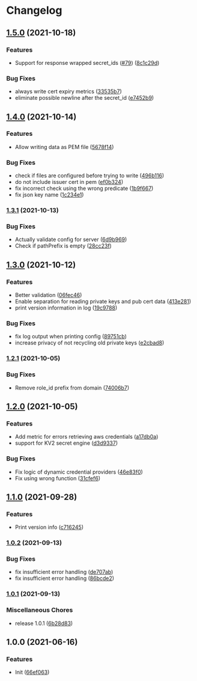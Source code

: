 # Changelog

## [1.5.0](https://www.github.com/soerenschneider/acmevault/compare/v1.4.0...v1.5.0) (2021-10-18)


### Features

* Support for response wrapped secret_ids ([#79](https://www.github.com/soerenschneider/acmevault/issues/79)) ([8c1c29d](https://www.github.com/soerenschneider/acmevault/commit/8c1c29d2825d8726ee58153fd7340c08111bc5ae))


### Bug Fixes

* always write cert expiry metrics ([33535b7](https://www.github.com/soerenschneider/acmevault/commit/33535b799944a56df16a8313dcd3260b88857ae5))
* eliminate possible newline after the secret_id ([e7452b9](https://www.github.com/soerenschneider/acmevault/commit/e7452b9168f0b52e07cf401f4de5a795f3a74693))

## [1.4.0](https://www.github.com/soerenschneider/acmevault/compare/v1.3.1...v1.4.0) (2021-10-14)


### Features

* Allow writing data as PEM file ([5678f14](https://www.github.com/soerenschneider/acmevault/commit/5678f14cc0380d9621dd06dfec4f957c8a8b9af1))


### Bug Fixes

* check if files are configured before trying to write ([496b116](https://www.github.com/soerenschneider/acmevault/commit/496b116a75f480b27e09374200badb0f4c15ac61))
* do not include issuer cert in pem ([ef0b324](https://www.github.com/soerenschneider/acmevault/commit/ef0b3246edacf0d846777d877c5cf24e865bc86d))
* fix incorrect check using the wrong predicate ([1b9f667](https://www.github.com/soerenschneider/acmevault/commit/1b9f6672a10c5ef632a3a9ff0173423578915c35))
* fix json key name ([1c234e1](https://www.github.com/soerenschneider/acmevault/commit/1c234e1fd17139550bca47e39518459eabd3769a))

### [1.3.1](https://www.github.com/soerenschneider/acmevault/compare/v1.3.0...v1.3.1) (2021-10-13)


### Bug Fixes

* Actually validate config for server ([6d9b969](https://www.github.com/soerenschneider/acmevault/commit/6d9b96992e477fa103952daedb2b3104d962717b))
* Check if pathPrefix is empty ([28cc23f](https://www.github.com/soerenschneider/acmevault/commit/28cc23fd016081486d053c1af1f9a491a901e026))

## [1.3.0](https://www.github.com/soerenschneider/acmevault/compare/v1.2.1...v1.3.0) (2021-10-12)


### Features

* Better validation ([06fec46](https://www.github.com/soerenschneider/acmevault/commit/06fec462ccc9bd48db8c69e99970a4b0057659c3))
* Enable separation for reading private keys and pub cert data ([413e281](https://www.github.com/soerenschneider/acmevault/commit/413e281ff6c3208ea0574b9ee8b0a5c05817a5ab))
* print version information in log ([19c9788](https://www.github.com/soerenschneider/acmevault/commit/19c97887bf5d91f7d5daa849918e3059ae8953db))


### Bug Fixes

* fix log output when printing config ([89751cb](https://www.github.com/soerenschneider/acmevault/commit/89751cbf3e08abe4c040cf7b8a069f4b9a6f9b72))
* increase privacy of not recycling old private keys ([e2cbad8](https://www.github.com/soerenschneider/acmevault/commit/e2cbad89b4fb08c260d3cc3b16d1c0a4e33d633d))

### [1.2.1](https://www.github.com/soerenschneider/acmevault/compare/v1.2.0...v1.2.1) (2021-10-05)


### Bug Fixes

* Remove role_id prefix from domain ([74006b7](https://www.github.com/soerenschneider/acmevault/commit/74006b77c5df5f7176ef3cac7b1743252edfb69f))

## [1.2.0](https://www.github.com/soerenschneider/acmevault/compare/v1.1.0...v1.2.0) (2021-10-05)


### Features

* Add metric for errors retrieving aws credentials ([a17db0a](https://www.github.com/soerenschneider/acmevault/commit/a17db0a0dadc2ed2cb6597876f7b45fa65d1ff68))
* support for KV2 secret engine ([d3d9337](https://www.github.com/soerenschneider/acmevault/commit/d3d93379782a6eabb745504ef8ba60921805475c))


### Bug Fixes

* Fix logic of dynamic credential providers ([46e83f0](https://www.github.com/soerenschneider/acmevault/commit/46e83f0123c22fda6ad28d1a281a0be2439146e3))
* Fix using wrong function ([31cfef6](https://www.github.com/soerenschneider/acmevault/commit/31cfef678760ee51bf2e00f5a10aaa11090650a8))

## [1.1.0](https://www.github.com/soerenschneider/acmevault/compare/v1.0.2...v1.1.0) (2021-09-28)


### Features

* Print version info ([c716245](https://www.github.com/soerenschneider/acmevault/commit/c716245980ef7710023be79a85c697f07c59eb73))

### [1.0.2](https://www.github.com/soerenschneider/acmevault/compare/v1.0.1...v1.0.2) (2021-09-13)


### Bug Fixes

* fix insufficient error handling ([de707ab](https://www.github.com/soerenschneider/acmevault/commit/de707ab49f5435a08310c8eff85d249d400df5d5))
* fix insufficient error handling ([86bcde2](https://www.github.com/soerenschneider/acmevault/commit/86bcde2728fdf38004db070fd2344fd164c61117))

### [1.0.1](https://www.github.com/soerenschneider/acmevault/compare/v1.0.0...v1.0.1) (2021-09-13)


### Miscellaneous Chores

* release 1.0.1 ([6b28d83](https://www.github.com/soerenschneider/acmevault/commit/6b28d837945f77b1c039005fcd91f6aaeecdf4a4))

## 1.0.0 (2021-06-16)


### Features

* Init ([66ef063](https://www.github.com/soerenschneider/acmevault/commit/66ef0639375236678cffccf59a3eb47f553bcb7f))
